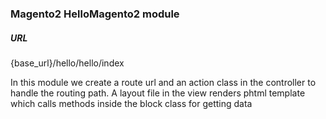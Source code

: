 ###  Magento2 HelloMagento2 module

##### URL
{base_url}/hello/hello/index 

In this module we create a route url and an action class in the controller to handle the routing path.
A layout file in the view renders phtml template which calls methods inside the block class for getting data
